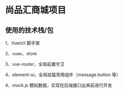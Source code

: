 # 尚品汇商城项目

## 使用的技术栈/包

1、Vue/cli 脚手架

2、vuex、store

3、vue-router，全局前置守卫

4、element-ui，全局挂载常用组件（message.button 等）

4、mock.js 模拟数据，实现在后端接口出来前进行开发
